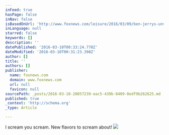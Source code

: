 ```yaml
---
inFeed: true
hasPage: false
inNav: false
isBasedOnUrl: 'http://www.foxnews.com/leisure/2016/03/09/ben-jerrys-unveils-three-new-ice-cream-flavors/?intcmp=hpffo&intcmp=obnetwork'
inLanguage: null
starred: false
keywords: []
description: ''
datePublished: '2016-03-10T00:33:24.778Z'
dateModified: '2016-03-10T00:31:23.398Z'
author: []
title: ''
authors: []
publisher:
  name: foxnews.com
  domain: www.foxnews.com
  url: null
  favicon: null
sourcePath: _posts/2016-03-10-20857239-eac5-439b-8409-0edf9b262625.md
published: true
_context: 'http://schema.org'
_type: Article

---
```

I scream you scream. New flavors to scream about!
![](http://a57.foxnews.com/global.fncstatic.com/static/managed/img/U.S./876/493/bjicecream.jpg?ve=1&tl=1)